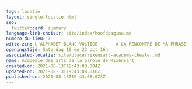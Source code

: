 ```yaml
---
tags: locatie
layout: single-locatie.html
seo:
  twitter:card: summary
language-link-choisir: site/index/hoofdpagina.md
numero-du-lieu: 3
witte-zin: L’ALPHABET BLANC VOLTIGE       À LA RENCONTRE DE MA PHRASE
openingstijd: Saterdag 16 en 23 oct 16h
associated-locatie: site/place/rixensart-academy-theater.md
name: Académie des arts de la parole de Rixensart
created-on: 2021-08-13T19:43:08.004Z
updated-on: 2021-08-13T19:43:08.016Z
published-on: 2021-08-13T19:43:08.023Z
---
```

